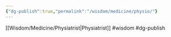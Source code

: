 ```yaml
---
{"dg-publish":true,"permalink":"/wisdom/medicine/physio/"}
---
```


[[Wisdom/Medicine/Physiatrist\|Physiatrist]]
#wisdom #dg-publish